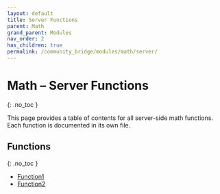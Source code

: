 ```yaml
---
layout: default
title: Server Functions
parent: Math
grand_parent: Modules
nav_order: 2
has_children: true
permalink: /community_bridge/modules/math/server/
---
```


# Math – Server Functions
{: .no_toc }

This page provides a table of contents for all server-side math functions. Each function is documented in its own file.

## Functions
{: .no_toc }

- [Function1](server/Function1.md)
- [Function2](server/Function2.md)

